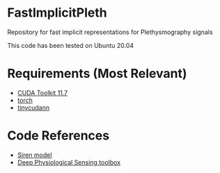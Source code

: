 # FastImplicitPleth
Repository for fast implicit representations for Plethysmography signals

This code has been tested on Ubuntu 20.04

# Requirements (Most Relevant)
- [CUDA Toolkit 11.7](https://developer.nvidia.com/cuda-11-7-0-download-archive)
- [torch](https://pytorch.org/get-started/locally/)
- [tinycudann](https://github.com/NVlabs/tiny-cuda-nn)

# Code References
- [Siren model](https://colab.research.google.com/github/vsitzmann/siren/blob/master/explore_siren.ipynb#scrollTo=gupA19Fc2kvw)
- [Deep Physiological Sensing toolbox](https://github.com/ubicomplab/rPPG-Toolbox)

